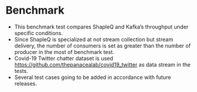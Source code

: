 # Benchmark
* This benchmark test compares ShapleQ and Kafka’s throughput  under specific conditions.
* Since ShapleQ is specialized at not stream collection but stream delivery, the number of consumers is  set as greater than the number of producer in the most of benchmark test.
* Covid-19 Twitter chatter dataset is used https://github.com/thepanacealab/covid19_twitter  as data stream in the tests.
* Several test cases going to be added in accordance with future releases.

